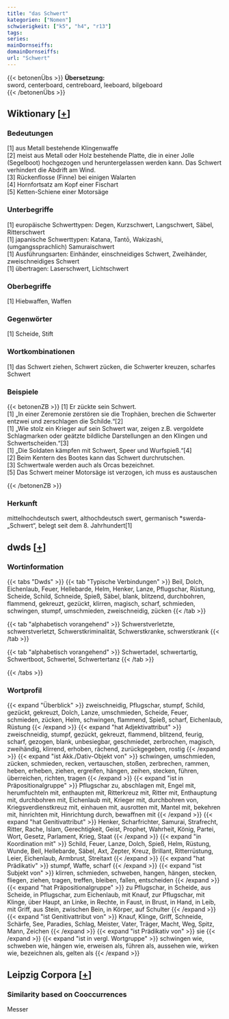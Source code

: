```yaml
---
title: "das Schwert"
kategorien: ["Nomen"]
schwierigkeit: ["k5", "h4", "r13"]
tags:
series:
mainDornseiffs:
domainDornseiffs:
url: "Schwert"
---
```


{{< betonenÜbs >}}
**Übersetzung:**  
sword, centerboard, centreboard, leeboard, bilgeboard  
{{< /betonenÜbs >}}

## Wiktionary [[+](https://de.wiktionary.org/wiki/Schwert)]

### Bedeutungen
[1] aus Metall bestehende Klingenwaffe  
[2] meist aus Metall oder Holz bestehende Platte, die in einer Jolle (Segelboot) hochgezogen und heruntergelassen werden kann. Das Schwert verhindert die Abdrift am Wind.  
[3] Rückenflosse (Finne) bei einigen Walarten  
[4] Hornfortsatz am Kopf einer Fischart  
[5] Ketten-Schiene einer Motorsäge  

### Unterbegriffe
[1] europäische Schwerttypen: Degen, Kurzschwert, Langschwert, Säbel, Ritterschwert  
[1] japanische Schwerttypen: Katana, Tantō, Wakizashi, (umgangssprachlich) Samuraischwert  
[1] Ausführungsarten: Einhänder, einschneidiges Schwert, Zweihänder, zweischneidiges Schwert  
[1] übertragen: Laserschwert, Lichtschwert  

### Oberbegriffe
[1] Hiebwaffen, Waffen  

### Gegenwörter
[1] Scheide, Stift  

### Wortkombinationen
[1] das Schwert ziehen, Schwert zücken, die Schwerter kreuzen, scharfes Schwert  

### Beispiele
{{< betonenZB >}}
[1] Er zückte sein Schwert.  
[1] „In einer Zeremonie zerstören sie die Trophäen, brechen die Schwerter entzwei und zerschlagen die Schilde.“[2]  
[1] „Wie stolz ein Krieger auf sein Schwert war, zeigen z.B. vergoldete Schlagmarken oder geätzte bildliche Darstellungen an den Klingen und Schwertscheiden.“[3]  
[1] „Die Soldaten kämpfen mit Schwert, Speer und Wurfspieß.“[4]  
[2] Beim Kentern des Bootes kann das Schwert durchrutschen.  
[3] Schwertwale werden auch als Orcas bezeichnet.  
[5] Das Schwert meiner Motorsäge ist verzogen, ich muss es austauschen  

{{< /betonenZB >}}
### Herkunft
mittelhochdeutsch swert, althochdeutsch swert, germanisch *swerda- „Schwert“, belegt seit dem 8. Jahrhundert[1]  



## dwds [[+](https://www.dwds.de/wb/Schwert)]

### Wortinformation
{{< tabs "Dwds" >}}
{{< tab "Typische Verbindungen" >}}
Beil, Dolch, Eichenlaub, Feuer, Hellebarde, Helm, Henker, Lanze, Pflugschar, Rüstung, Scheide, Schild, Schneide, Spieß, Säbel, blank, blitzend, durchbohren, flammend, gekreuzt, gezückt, klirren, magisch, scharf, schmieden, schwingen, stumpf, umschmieden, zweischneidig, zücken
{{< /tab >}}

{{< tab "alphabetisch vorangehend" >}}
Schwerstverletzte, schwerstverletzt, Schwerstkriminalität, Schwerstkranke, schwerstkrank
{{< /tab >}}

{{< tab "alphabetisch vorangehend" >}}
Schwertadel, schwertartig, Schwertboot, Schwertel, Schwertertanz
{{< /tab >}}

{{< /tabs >}}

### Wortprofil
{{< expand "Überblick" >}} zweischneidig, Pflugschar, stumpf, Schild, gezückt, gekreuzt, Dolch, Lanze, umschmieden, Scheide, Feuer, schmieden, zücken, Helm, schwingen, flammend, Spieß, scharf, Eichenlaub, Rüstung {{< /expand >}}
{{< expand "hat Adjektivattribut" >}} zweischneidig, stumpf, gezückt, gekreuzt, flammend, blitzend, feurig, scharf, gezogen, blank, unbesiegbar, geschmiedet, zerbrochen, magisch, zweihändig, klirrend, erhoben, rächend, zurückgegeben, rostig {{< /expand >}}
{{< expand "ist Akk./Dativ-Objekt von" >}} schwingen, umschmieden, zücken, schmieden, recken, vertauschen, stoßen, zerbrechen, rammen, heben, erheben, ziehen, ergreifen, hängen, zeihen, stecken, führen, überreichen, richten, tragen {{< /expand >}}
{{< expand "ist in Präpositionalgruppe" >}} Pflugschar zu, abschlagen mit, Engel mit, herumfuchteln mit, enthaupten mit, Ritterkreuz mit, Ritter mit, Enthauptung mit, durchbohren mit, Eichenlaub mit, Krieger mit, durchbohren von, Kriegsverdienstkreuz mit, einhauen mit, ausrotten mit, Mantel mit, bekehren mit, hinrichten mit, Hinrichtung durch, bewaffnen mit {{< /expand >}}
{{< expand "hat Genitivattribut" >}} Henker, Scharfrichter, Samurai, Strafrecht, Ritter, Rache, Islam, Gerechtigkeit, Geist, Prophet, Wahrheit, König, Partei, Wort, Gesetz, Parlament, Krieg, Staat {{< /expand >}}
{{< expand "in Koordination mit" >}} Schild, Feuer, Lanze, Dolch, Spieß, Helm, Rüstung, Wunde, Beil, Hellebarde, Säbel, Axt, Zepter, Kreuz, Brillant, Ritterrüstung, Leier, Eichenlaub, Armbrust, Streitaxt {{< /expand >}}
{{< expand "hat Prädikativ" >}} stumpf, Waffe, scharf {{< /expand >}}
{{< expand "ist Subjekt von" >}} klirren, schmieden, schweben, hangen, hängen, stecken, fliegen, ziehen, tragen, treffen, bleiben, fallen, entscheiden {{< /expand >}}
{{< expand "hat Präpositionalgruppe" >}} zu Pflugschar, in Scheide, aus Scheide, in Pflugschar, zum Eichenlaub, mit Knauf, zur Pflugschar, mit Klinge, über Haupt, an Linke, in Rechte, in Faust, in Brust, in Hand, in Leib, mit Griff, aus Stein, zwischen Bein, in Körper, auf Schulter {{< /expand >}}
{{< expand "ist Genitivattribut von" >}} Knauf, Klinge, Griff, Schneide, Schärfe, See, Paradies, Schlag, Meister, Vater, Träger, Macht, Weg, Spitz, Mann, Zeichen {{< /expand >}}
{{< expand "ist Prädikativ von" >}} sie {{< /expand >}}
{{< expand "ist in vergl. Wortgruppe" >}} schwingen wie, schweben wie, hängen wie, erweisen als, führen als, aussehen wie, wirken wie, bezeichnen als, gelten als {{< /expand >}}

## Leipzig Corpora [[+](https://corpora.uni-leipzig.de/en/res?word=Schwert&corpusId=deu_newscrawl-public_2018)]


### Similarity based on Cooccurrences
Messer

